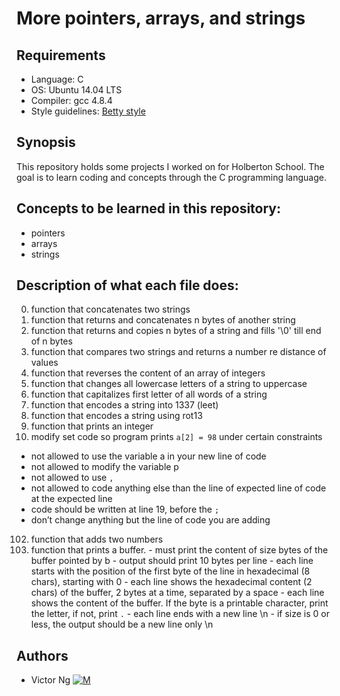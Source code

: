 # More pointers, arrays, and strings

## Requirements
* Language: C
* OS: Ubuntu 14.04 LTS
* Compiler: gcc 4.8.4
* Style guidelines: [Betty style](https://github.com/holbertonschool/Betty/wiki)

## Synopsis
This repository holds some projects I worked on for Holberton School. The goal is to learn coding and concepts through the C programming language.

## Concepts to be learned in this repository:
* pointers
* arrays
* strings

## Description of what each file does:
0. function that concatenates two strings
1. function that returns and concatenates n bytes of another string
2. function that returns and copies n bytes of a string and fills '\0' till end of n bytes
3. function that compares two strings and returns a number re distance of values
4. function that reverses the content of an array of integers
5. function that changes all lowercase letters of a string to uppercase
6. function that capitalizes first letter of all words of a string
7. function that encodes a string into 1337 (leet)
8. function that encodes a string using rot13
9. function that prints an integer
101. modify set code so program prints `a[2] = 98` under certain constraints
   - not allowed to use the variable a in your new line of code
   - not allowed to modify the variable p
   - not allowed to use `,`
   - not allowed to code anything else than the line of expected line of code at the expected line
   - code should be written at line 19, before the `;`
   - don’t change anything but the line of code you are adding
102. function that adds two numbers
103. function that prints a buffer.
    - must print the content of size bytes of the buffer pointed by b
    - output should print 10 bytes per line
    - each line starts with the position of the first byte of the line in hexadecimal (8 chars), starting with 0
    - each line shows the hexadecimal content (2 chars) of the buffer, 2 bytes at a time, separated by a space
    - each line shows the content of the buffer. If the byte is a printable character,
     print the letter, if not, print `.`
    -  each line ends with a new line \n
    - if size is 0 or less, the output should be a new line only \n

## Authors
* Victor Ng [![M](https://upload.wikimedia.org/wikipedia/fr/thumb/c/c8/Twitter_Bird.svg/30px-Twitter_Bird.svg.png)](https://twitter.com/vikkybass1)
